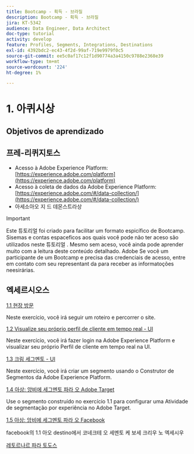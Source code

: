 ```yaml
---
title: Bootcamp - 획득 - 브라질
description: Bootcamp - 획득 - 브라질
jira: KT-5342
audience: Data Engineer, Data Architect
doc-type: tutorial
activity: develop
feature: Profiles, Segments, Integrations, Destinations
exl-id: 4392bdc2-ec43-4f2d-99af-719e9979f0c5
source-git-commit: ee5c0af17c12f1d90774a3a4150c9788e2368e39
workflow-type: tm+mt
source-wordcount: '224'
ht-degree: 1%

---
```


# 1. 아퀴시상

## Objetivos de aprendizado

## 프레-리퀴지토스

- Acesso à Adobe Experience Platform: [https://experience.adobe.com/platform](https://experience.adobe.com/platform)
- Acesso à coleta de dados da Adobe Experience Platform: [https://experience.adobe.com/#/data-collection/](https://experience.adobe.com/#/data-collection/)
- 아세소아오 지 드 데몬스트라상

>[!IMPORTANT]
>
>Este 튜토리얼 foi criado para facilitar um formato espicífico de Bootcamp. Sisemas e contas espaceficos aos quais você pode não ter aceso são utilizados neste 튜토리얼 . Mesmo sem aceso, você ainda pode aprender muito com a leitura deste conteúdo detalhado. Adobe Se você um participante de um Bootcamp e precisa das credenciais de acesso, entre em contato com seu representant da para receber as informatoções neesirárias.

## 엑세르시오스

[1.1 현장 방문](./ex1.md)

Neste exercício, você irá seguir um roteiro e percorrer o site.

[1.2 Visualize seu próprio perfil de cliente em tempo real - UI](./ex2.md)

Neste exercício, você irá fazer login na Adobe Experience Platform e visualizar seu próprio Perfil de cliente em tempo real na UI.

[1.3 크림 세그멘토 - UI](./ex3.md)

Neste exercício, você irá criar um segmento usando o Construtor de Segmentos da Adobe Experience Platform.

[1.4 아상: 앙비에 세그멘토 파라 오 Adobe Target](./ex4.md)

Use o segmento construído no exercício 1.1 para configurar uma Atividade de segmentação por experiência no Adobe Target.

[1.5 아상: 앙비에 세그멘토 파라 오 Facebook](./ex5.md)

facebook의 1.1 아오 destino에서 코네크테 오 세멘토 케 보세 크리우 노 엑세시우

[레토르나르 파라 토도스](../../overview.md)
